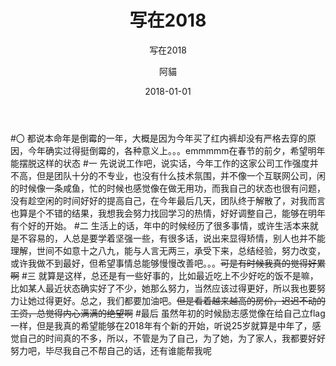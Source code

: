 ﻿---layout:     posttitle:      写在2018subtitle:   写在2018date:       2018-01-01author:     阿貓header-img: img/post-bg-desk.jpgcatalog:    truetags:    - 其他---#〇都说本命年是倒霉的一年，大概是因为今年买了红内裤却没有严格去穿的原因，今年确实过得挺倒霉的，各种意义上。。。emmmmm在春节的前夕，希望明年能摆脱这样的状态#一先说说工作吧，说实话，今年工作的这家公司工作强度并不高，但是团队十分的不专业，也没有什么技术氛围，并不像一个互联网公司，闲的时候像一条咸鱼，忙的时候也感觉像在做无用功，而我自己的状态也很有问题，没有趁空闲的时间好好的提高自己，在今年最后几天，团队终于解散了，对我而言也算是个不错的结果，我想我会努力找回学习的热情，好好调整自己，能够在明年有个好的开始。#二生活上的话，年中的时候经历了很多事情，或许生活本来就是不容易的，人总是要学着坚强一些，有很多话，说出来显得矫情，别人也并不能理解，世间不如意十之八九，能与人言无两三，承受下来，总结经验，努力改变，或许我做不到最好，但希望事情总能够慢慢改善吧。。。~~可是有时候我真的觉得好累啊~~#三就算是这样，总还是有一些好事的，比如最近吃上不少好吃的饭不是嘛，比如某人最近状态确实好了不少，她那么努力，当然应该过得更好，所以我也要努力让她过得更好。总之，我们都要加油吧。~~但是看着越来越高的房价，迟迟不动的工资，总觉得内心满满的绝望啊~~#最后虽然年初的时候励志感觉像在给自己立flag一样，但是我真的希望能够在2018年有个新的开始，听说25岁就算是中年了，感觉自己的时间真的不多，所以，不管是为了自己，为了她，为了家人，我都要好好努力吧，毕尽我自己不帮自己的话，还有谁能帮我呢